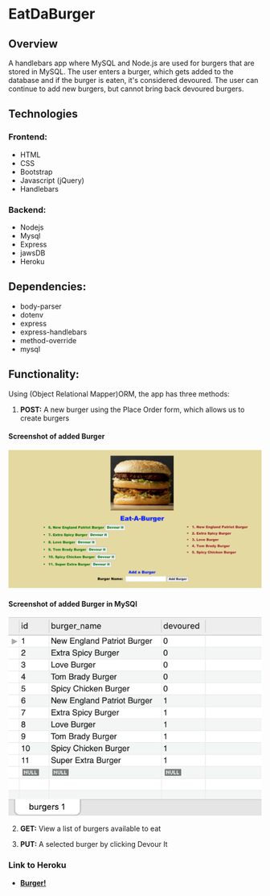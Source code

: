 # EatDaBurger

## Overview
A handlebars app where MySQL and Node.js are used for burgers that are stored in MySQL. The user enters a burger, which gets added to the database and if the burger is eaten, it's considered devoured. The user can continue to add new burgers, but cannot bring back devoured burgers.

## Technologies

### Frontend:
* HTML
* CSS
* Bootstrap
* Javascript (jQuery)
* Handlebars
### Backend:
* Nodejs
* Mysql
* Express
* jawsDB
* Heroku

## Dependencies:
* body-parser
* dotenv
* express
* express-handlebars
* method-override
* mysql

## Functionality:
Using (Object Relational Mapper)ORM, the app has three methods:
1. **POST:** A new burger using the Place Order form, which allows us to create burgers 
#### Screenshot of added Burger
![Full Size](public/assets/image/ScreenShot_of_Added_Burger.png)

#### Screenshot of added Burger in MySQl
![small Size](public/assets/image/ScreenShot_of_Burger_added_MYSQL.png)
    
2. **GET:** View a list of burgers available to eat 

2. **PUT:** A selected burger by clicking Devour It
   



### Link to Heroku
* <strong>[Burger!](https://warm-lake-16801.herokuapp.com/)</strong>


